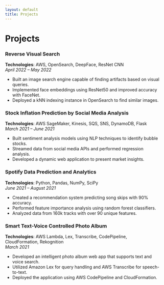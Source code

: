 ```yaml
---
layout: default
title: Projects
---
```


# Projects

### Reverse Visual Search
**Technologies**: AWS, OpenSearch, DeepFace, ResNet CNN  
*April 2022 – May 2022*
- Built an image search engine capable of finding artifacts based on visual queries.
- Implemented face embeddings using ResNet50 and improved accuracy with FaceNet.
- Deployed a kNN indexing instance in OpenSearch to find similar images.

### Stock Inflation Prediction by Social Media Analysis
**Technologies**: AWS SageMaker, Kinesis, SQS, SNS, DynamoDB, Flask  
*March 2021 – June 2021*
- Built sentiment analysis models using NLP techniques to identify bubble stocks.
- Streamed data from social media APIs and performed regression analysis.
- Developed a dynamic web application to present market insights.

### Spotify Data Prediction and Analytics
**Technologies**: Python, Pandas, NumPy, SciPy  
*June 2021 – August 2021*
- Created a recommendation system predicting song skips with 90% accuracy.
- Performed feature importance analysis using random forest classifiers.
- Analyzed data from 160k tracks with over 90 unique features.

### Smart Text-Voice Controlled Photo Album
**Technologies**: AWS Lambda, Lex, Transcribe, CodePipeline, CloudFormation, Rekognition  
*March 2021*
- Developed an intelligent photo album web app that supports text and voice search.
- Utilized Amazon Lex for query handling and AWS Transcribe for speech-to-text.
- Deployed the application using AWS CodePipeline and CloudFormation.
